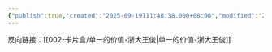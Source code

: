 ```yaml
---
{"publish":true,"created":"2025-09-19T11:48:38.000+08:00","modified":"2025-09-19T11:48:38.000+08:00","cssclasses":""}
---
```




反向链接：[[002-卡片盒/单一的价值-浙大王俊\|单一的价值-浙大王俊]]